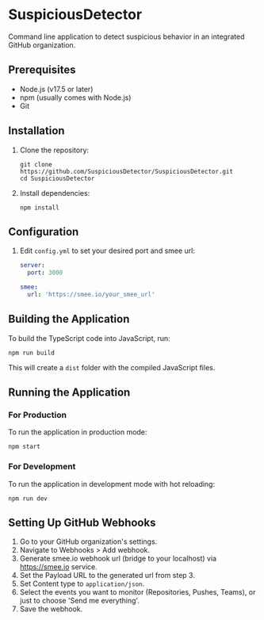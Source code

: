 # SuspiciousDetector

Command line application to detect suspicious behavior in an integrated GitHub organization.

## Prerequisites

- Node.js (v17.5 or later)
- npm (usually comes with Node.js)
- Git

## Installation

1. Clone the repository:
   ```
   git clone https://github.com/SuspiciousDetector/SuspiciousDetector.git
   cd SuspiciousDetector
   ```

2. Install dependencies:
   ```
   npm install
   ```

## Configuration

1. Edit `config.yml` to set your desired port and smee url:
   ```yaml
   server:
     port: 3000

   smee:
     url: 'https://smee.io/your_smee_url'
   ```

## Building the Application

To build the TypeScript code into JavaScript, run:

```
npm run build
```

This will create a `dist` folder with the compiled JavaScript files.

## Running the Application

### For Production

To run the application in production mode:

```
npm start
```

### For Development

To run the application in development mode with hot reloading:

```
npm run dev
```

## Setting Up GitHub Webhooks

1. Go to your GitHub organization's settings.
2. Navigate to Webhooks > Add webhook.
3. Generate smee.io webhook url (bridge to your localhost) via https://smee.io service.
4. Set the Payload URL to the generated url from step 3.
5. Set Content type to `application/json`.
6. Select the events you want to monitor (Repositories, Pushes, Teams), or just to choose 'Send me everything'.
7. Save the webhook.